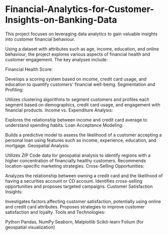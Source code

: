# Financial-Analytics-for-Customer-Insights-on-Banking-Data
This project focuses on leveraging data analytics to gain valuable insights into customer financial behaviour. 


Using a dataset with attributes such as age, income, education, and online behaviour, the project explores various aspects of financial health and customer engagement. The key analyses include:

Financial Health Score:

Develops a scoring system based on income, credit card usage, and education to quantify customers' financial well-being.
Segmentation and Profiling:

Utilizes clustering algorithms to segment customers and profiles each segment based on demographics, credit card usage, and engagement with financial products.
Income vs. Expenditure Analysis:

Explores the relationship between income and credit card average to understand spending habits.
Loan Acceptance Modeling:

Builds a predictive model to assess the likelihood of a customer accepting a personal loan using features such as income, experience, education, and mortgage.
Geospatial Analysis:

Utilizes ZIP Code data for geospatial analysis to identify regions with a higher concentration of financially healthy customers. Recommends location-specific marketing strategies.
Cross-Selling Opportunities:

Analyzes the relationship between owning a credit card and the likelihood of having a securities account or CD account. Identifies cross-selling opportunities and proposes targeted campaigns.
Customer Satisfaction Insights:

Investigates factors affecting customer satisfaction, potentially using online and credit card attributes. Proposes strategies to improve customer satisfaction and loyalty.
Tools and Technologies:

Python
Pandas, NumPy
Seaborn, Matplotlib
Scikit-learn
Folium (for geospatial visualization)
